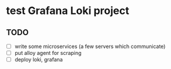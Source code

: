 # test Grafana Loki project

## TODO
- [ ] write some microservices (a few servers which communicate)
- [ ] put alloy agent for scraping
- [ ] deploy loki, grafana
